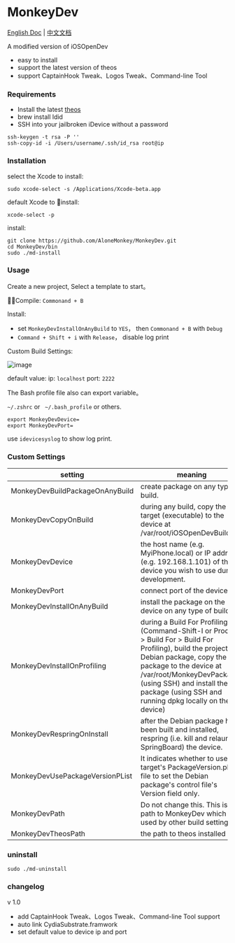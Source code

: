 # MonkeyDev

[English Doc](README.md)
|
[中文文档](README-zh.md)

A modified version of iOSOpenDev

* easy to install
* support the latest version of theos
* support CaptainHook Tweak、Logos Tweak、Command-line Tool

### Requirements

* Install the latest [theos](https://github.com/theos/theos/)
* brew install ldid
* SSH into your jailbroken iDevice without a password

```
ssh-keygen -t rsa -P ''
ssh-copy-id -i /Users/username/.ssh/id_rsa root@ip
```

### Installation

select the Xcode to install:

```
sudo xcode-select -s /Applications/Xcode-beta.app
```

default Xcode to install:

```
xcode-select -p
```

install:

```
git clone https://github.com/AloneMonkey/MonkeyDev.git
cd MonkeyDev/bin
sudo ./md-install
```

### Usage

Create a new project, Select a template to start。

Compile: `Commonand + B`

Install: 

* set `MonkeyDevInstallOnAnyBuild` to `YES`， then `Commonand + B` with `Debug`
* `Command + Shift + i` with `Release`， disable log print

Custom Build Settings:

![image](http://7xtdl4.com1.z0.glb.clouddn.com/script_1498661304679.png)

default value:
ip: `localhost`
port: `2222`

The Bash profile file also can export variable。

`~/.zshrc` or ` ~/.bash_profile` or others.

```
export MonkeyDevDevice=
export MonkeyDevPort=
```

use `idevicesyslog` to show log print.

### Custom Settings

|setting|meaning|
|--|--|
|MonkeyDevBuildPackageOnAnyBuild|create package on any type of build. |
|MonkeyDevCopyOnBuild|during any build, copy the target (executable) to the device at /var/root/iOSOpenDevBuilds/[|
|MonkeyDevDevice|the host name (e.g. MyiPhone.local) or IP address (e.g. 192.168.1.101) of the device you wish to use during development.|
|MonkeyDevPort|connect port of the device|
|MonkeyDevInstallOnAnyBuild|install the package on the device on any type of build. |
|MonkeyDevInstallOnProfiling|during a Build For Profiling (Command-Shift-I or Product > Build For > Build For Profiling), build the project's Debian package, copy the package to the device at /var/root/MonkeyDevPackages (using SSH) and install the package (using SSH and running dpkg locally on the device)|
|MonkeyDevRespringOnInstall|after the Debian package has been built and installed, respring (i.e. kill and relaunch SpringBoard) the device.|
|MonkeyDevUsePackageVersionPList|It indicates whether to use the target's PackageVersion.plist file to set the Debian package's control file's Version field only. |
|MonkeyDevPath|Do not change this. This is the path to MonkeyDev which is used by other build settings.|
|MonkeyDevTheosPath|the path to theos installed|

### uninstall

```
sudo ./md-uninstall
```

### changelog

v 1.0

* add CaptainHook Tweak、Logos Tweak、Command-line Tool support
* auto link CydiaSubstrate.framwork
* set default value to device ip and port